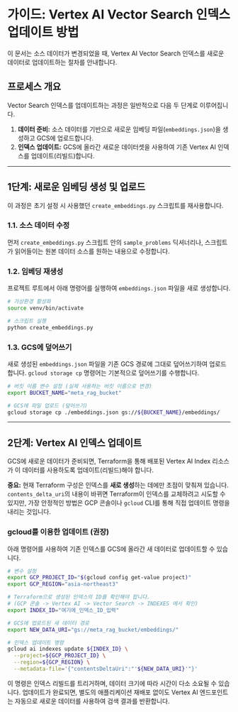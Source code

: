 # 가이드: Vertex AI Vector Search 인덱스 업데이트 방법

이 문서는 소스 데이터가 변경되었을 때, Vertex AI Vector Search 인덱스를 새로운 데이터로 업데이트하는 절차를 안내합니다.

## 프로세스 개요

Vector Search 인덱스를 업데이트하는 과정은 일반적으로 다음 두 단계로 이루어집니다.

1.  **데이터 준비:** 소스 데이터를 기반으로 새로운 임베딩 파일(`embeddings.json`)을 생성하고 GCS에 업로드합니다.
2.  **인덱스 업데이트:** GCS에 올라간 새로운 데이터셋을 사용하여 기존 Vertex AI 인덱스를 업데이트(리빌드)합니다.

---

## 1단계: 새로운 임베딩 생성 및 업로드

이 과정은 초기 설정 시 사용했던 `create_embeddings.py` 스크립트를 재사용합니다.

### 1.1. 소스 데이터 수정

먼저 `create_embeddings.py` 스크립트 안의 `sample_problems` 딕셔너리나, 스크립트가 읽어들이는 원본 데이터 소스를 원하는 내용으로 수정합니다.

### 1.2. 임베딩 재생성

프로젝트 루트에서 아래 명령어를 실행하여 `embeddings.json` 파일을 새로 생성합니다.

```bash
# 가상환경 활성화
source venv/bin/activate

# 스크립트 실행
python create_embeddings.py
```

### 1.3. GCS에 덮어쓰기

새로 생성된 `embeddings.json` 파일을 기존 GCS 경로에 그대로 덮어쓰기하여 업로드합니다. `gcloud storage cp` 명령어는 기본적으로 덮어쓰기를 수행합니다.

```bash
# 버킷 이름 변수 설정 (실제 사용하는 버킷 이름으로 변경)
export BUCKET_NAME="meta_rag_bucket"

# GCS에 파일 업로드 (덮어쓰기)
gcloud storage cp ./embeddings.json gs://${BUCKET_NAME}/embeddings/
```

---

## 2단계: Vertex AI 인덱스 업데이트

GCS에 새로운 데이터가 준비되면, Terraform을 통해 배포된 Vertex AI Index 리소스가 이 데이터를 사용하도록 업데이트(리빌드)해야 합니다.

**중요:** 현재 Terraform 구성은 인덱스를 **새로 생성**하는 데에만 초점이 맞춰져 있습니다. `contents_delta_uri`의 내용이 바뀌면 Terraform이 인덱스를 교체하려고 시도할 수 있지만, 가장 안정적인 방법은 GCP 콘솔이나 `gcloud` CLI를 통해 직접 업데이트 명령을 내리는 것입니다.

### gcloud를 이용한 업데이트 (권장)

아래 명령어를 사용하여 기존 인덱스를 GCS에 올라간 새 데이터로 업데이트할 수 있습니다.

```bash
# 변수 설정
export GCP_PROJECT_ID="$(gcloud config get-value project)"
export GCP_REGION="asia-northeast3"

# Terraform으로 생성된 인덱스의 ID를 확인해야 합니다.
# (GCP 콘솔 -> Vertex AI -> Vector Search -> INDEXES 에서 확인)
export INDEX_ID="여기에_인덱스_ID_입력"

# GCS에 업로드된 새 데이터 경로
export NEW_DATA_URI="gs://meta_rag_bucket/embeddings/"

# 인덱스 업데이트 명령
gcloud ai indexes update ${INDEX_ID} \
  --project=${GCP_PROJECT_ID} \
  --region=${GCP_REGION} \
  --metadata-file='{"contentsDeltaUri":"'${NEW_DATA_URI}'"}'
```

이 명령은 인덱스 리빌드를 트리거하며, 데이터 크기에 따라 시간이 다소 소요될 수 있습니다. 업데이트가 완료되면, 별도의 애플리케이션 재배포 없이도 Vertex AI 엔드포인트는 자동으로 새로운 데이터를 사용하여 검색 결과를 반환합니다.


